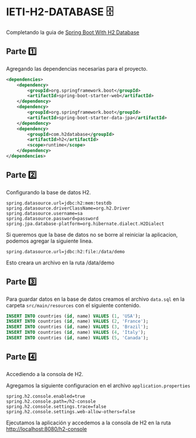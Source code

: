 # IETI-H2-DATABASE 🗄️

Completando la guia de [Spring Boot With H2 Database](https://www.baeldung.com/spring-boot-h2-database)

## Parte 1️⃣

Agregando las dependencias necesarias para el proyecto.

```xml
<dependencies>
    <dependency>
        <groupId>org.springframework.boot</groupId>
        <artifactId>spring-boot-starter-web</artifactId>
    </dependency>
    <dependency>
        <groupId>org.springframework.boot</groupId>
        <artifactId>spring-boot-starter-data-jpa</artifactId>
    </dependency>
    <dependency>
        <groupId>com.h2database</groupId>
        <artifactId>h2</artifactId>
        <scope>runtime</scope>
    </dependency>
</dependencies>
```

## Parte 2️⃣

Configurando la base de datos H2.

```properties
spring.datasource.url=jdbc:h2:mem:testdb
spring.datasource.driverClassName=org.h2.Driver
spring.datasource.username=sa
spring.datasource.password=password
spring.jpa.database-platform=org.hibernate.dialect.H2Dialect
```

Si queremos que la base de datos no se borre al reiniciar la aplicacion, podemos agregar la siguiente linea.

```properties
spring.datasource.url=jdbc:h2:file:/data/demo
```

Esto creara un archivo en la ruta /data/demo

## Parte 3️⃣

Para guardar datos en la base de datos creamos el archivo `data.sql` en la carpeta `src/main/resources` con el siguiente contenido.

```sql
INSERT INTO countries (id, name) VALUES (1, 'USA');
INSERT INTO countries (id, name) VALUES (2, 'France');
INSERT INTO countries (id, name) VALUES (3, 'Brazil');
INSERT INTO countries (id, name) VALUES (4, 'Italy');
INSERT INTO countries (id, name) VALUES (5, 'Canada');
```

## Parte 4️⃣

Accediendo a la consola de H2.

Agregamos la siguiente configuracion en el archivo `application.properties`

```properties
spring.h2.console.enabled=true
spring.h2.console.path=/h2-console
spring.h2.console.settings.trace=false
spring.h2.console.settings.web-allow-others=false
```

Ejecutamos la aplicación y accedemos a la consola de H2 en la ruta [http://localhost:8080/h2-console](http://localhost:8080/h2-console)
